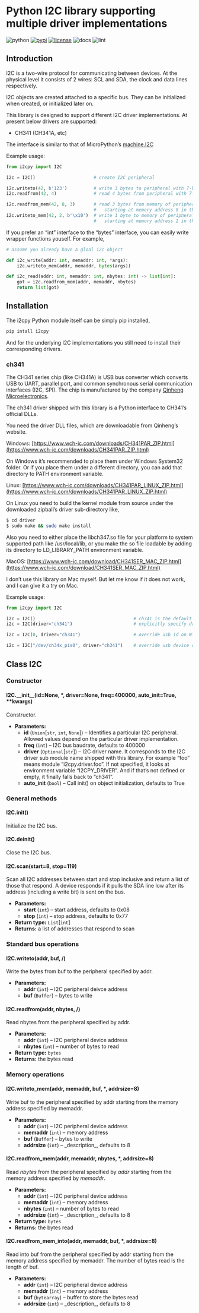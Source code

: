 # Python I2C library supporting multiple driver implementations

<div>
   <img src="https://img.shields.io/badge/python-3.7+-blue.svg" alt="python"/>
   <a href="https://pypi.org/project/i2cpy/"><img src="https://img.shields.io/pypi/v/i2cpy.svg" alt="pypi"/></a>
   <a href="https://github.com/iynehz/i2cpy/blob/main/LICENSE"><img src="https://img.shields.io/badge/license-MIT-green" alt="license"/></a>
   <img src="https://readthedocs.org/projects/i2cpy/badge/?version=latest" alt="docs"/>
   <img src="https://github.com/iynehz/i2cpy/actions/workflows/lint.yml/badge.svg" alt="lint"/>
</div>

## Introduction

I2C is a two-wire protocol for communicating between devices. At the
physical level it consists of 2 wires: SCL and SDA, the clock and data lines
respectively.

I2C objects are created attached to a specific bus. They can be initialized
when created, or initialized later on.

This library is designed to support different I2C driver implementations. At
present below drivers are supported:

* CH341 (CH341A, etc)

The interface is similar to that of MicroPython’s [machine.I2C](https://docs.micropython.org/en/latest/library/machine.I2C.html)

Example usage:

```python
from i2cpy import I2C

i2c = I2C()                      # create I2C peripheral

i2c.writeto(42, b'123')          # write 3 bytes to peripheral with 7-bit address 42
i2c.readfrom(42, 4)              # read 4 bytes from peripheral with 7-bit address 42

i2c.readfrom_mem(42, 8, 3)       # read 3 bytes from memory of peripheral 42,
                                 #   starting at memory address 8 in the peripheral
i2c.writeto_mem(42, 2, b'\x10')  # write 1 byte to memory of peripheral 42,
                                 #   starting at memory address 2 in the peripheral
```

If you prefer an “int” interface to the “bytes” interface, you can easily write
wrapper functions youself. For example,

```python
# assume you already have a gloal i2c object

def i2c_write(addr: int, memaddr: int, *args):
    i2c.writeto_mem(addr, memaddr, bytes(args))

def i2c_read(addr: int, memaddr: int, nbytes: int) -> list[int]:
    got = i2c.readfrom_mem(addr, memaddr, nbytes)
    return list(got)
```

## Installation

The i2cpy Python module itself can be simply pip installed,

```default
pip intall i2cpy
```

And for the underlying I2C implementations you still need to install their
corresponding drivers.

### ch341

The CH341 series chip (like CH341A) is USB bus converter which converts USB to UART, parallel
port, and common synchronous serial communication interfaces (I2C, SPI).
The chip is manufactured by the company [Qinheng Microelectronics](https://wch-ic.com/).

The ch341 driver shipped with this library is a Python interface to CH341’s
official DLLs.

You need the driver DLL files, which are downloadable from Qinheng’s website.

Windows: [https://www.wch-ic.com/downloads/CH341PAR_ZIP.html](https://www.wch-ic.com/downloads/CH341PAR_ZIP.html)

On Windows it’s recommended to place them
under Windows System32 folder. Or if you place them under a different directory,
you can add that directory to PATH environment variable.

Linux: [https://www.wch-ic.com/downloads/CH341PAR_LINUX_ZIP.html](https://www.wch-ic.com/downloads/CH341PAR_LINUX_ZIP.html)

On Linux you need to build the kernel module from source under the downloaded
zipball’s driver sub-directory like,

```bash
$ cd driver
$ sudo make && sudo make install
```

Also you need to either place the libch347.so file for your platform to system
supported path like /usr/local/lib, or you make the so file loadable by adding
its directory to LD_LIBRARY_PATH environment variable.

MacOS: [https://www.wch-ic.com/download/CH341SER_MAC_ZIP.html](https://www.wch-ic.com/download/CH341SER_MAC_ZIP.html)

I don’t use this library on Mac myself. But let me know if it does not work, and
I can give it a try on Mac.

Example usage:

```python
from i2cpy import I2C

i2c = I2C()                                     # ch341 is the default driver
i2c = I2C(driver="ch341")                       # explicitly specify driver

i2c = I2C(0, driver="ch341")                    # override usb id on Windows

i2c = I2C("/dev/ch34x_pis0", driver="ch341")    # override usb device on Linux
```

## Class I2C

### Constructor

#### I2C.\_\_init_\_(id=None, \*, driver=None, freq=400000, auto_init=True, \*\*kwargs)

Constructor.

* **Parameters:**
  * **id** (`Union`[`str`, `int`, `None`]) – Identifies a particular I2C peripheral. Allowed values depend
    on the particular driver implementation.
  * **freq** (`int`) – I2C bus baudrate, defaults to 400000
  * **driver** (`Optional`[`str`]) – I2C driver name. It corresponds to the I2C driver sub
    module name shipped with this library. For example “foo” means module
    “i2cpy.driver.foo”.
    If not specified, it looks at environment variable “I2CPY_DRIVER”.
    And if that’s not defined or empty, it finally falls back to “ch341”.
  * **auto_init** (`bool`) – Call init() on object initialization, defaults to True

### General methods

#### I2C.init()

Initialize the I2C bus.

#### I2C.deinit()

Close the I2C bus.

#### I2C.scan(start=8, stop=119)

Scan all I2C addresses between start and stop inclusive
and return a list of those that respond.
A device responds if it pulls the SDA line low after its address
(including a write bit) is sent on the bus.

* **Parameters:**
  * **start** (`int`) – start address, defaults to 0x08
  * **stop** (`int`) – stop address, defaults to 0x77
* **Return type:**
  `List`[`int`]
* **Returns:**
  a list of addresses that respond to scan

### Standard bus operations

#### I2C.writeto(addr, buf, /)

Write the bytes from buf to the peripheral specified by addr.

* **Parameters:**
  * **addr** (`int`) – I2C peripheral deivce address
  * **buf** (`Buffer`) – bytes to write

#### I2C.readfrom(addr, nbytes, /)

Read nbytes from the peripheral specified by addr.

* **Parameters:**
  * **addr** (`int`) – I2C peripheral device address
  * **nbytes** (`int`) – number of bytes to read
* **Return type:**
  `bytes`
* **Returns:**
  the bytes read

### Memory operations

#### I2C.writeto_mem(addr, memaddr, buf, \*, addrsize=8)

Write buf to the peripheral specified by addr starting from the
memory address specified by memaddr.

* **Parameters:**
  * **addr** (`int`) – I2C peripheral device address
  * **memaddr** (`int`) – memory address
  * **buf** (`Buffer`) – bytes to write
  * **addrsize** (`int`) – \_description_, defaults to 8

#### I2C.readfrom_mem(addr, memaddr, nbytes, \*, addrsize=8)

Read *nbytes* from the peripheral specified by *addr* starting from
the memory address specified by *memaddr*.

* **Parameters:**
  * **addr** (`int`) – I2C peripheral device address
  * **memaddr** (`int`) – memory address
  * **nbytes** (`int`) – number of bytes to read
  * **addrsize** (`int`) – \_description_, defaults to 8
* **Return type:**
  `bytes`
* **Returns:**
  the bytes read

#### I2C.readfrom_mem_into(addr, memaddr, buf, \*, addrsize=8)

Read into buf from the peripheral specified by addr starting from the
memory address specified by memaddr. The number of bytes read is the
length of buf.

* **Parameters:**
  * **addr** (`int`) – I2C peripheral device address
  * **memaddr** (`int`) – memory address
  * **buf** (`bytearray`) – buffer to store the bytes read
  * **addrsize** (`int`) – \_description_, defaults to 8
